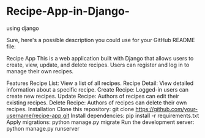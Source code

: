 # Recipe-App-in-Django-
using django

Sure, here's a possible description you could use for your GitHub README file:

Recipe App
This is a web application built with Django that allows users to create, view, update, and delete recipes. Users can register and log in to manage their own recipes.

Features
Recipe List: View a list of all recipes.
Recipe Detail: View detailed information about a specific recipe.
Create Recipe: Logged-in users can create new recipes.
Update Recipe: Authors of recipes can edit their existing recipes.
Delete Recipe: Authors of recipes can delete their own recipes.
Installation
Clone this repository: git clone https://github.com/your-username/recipe-app.git
Install dependencies: pip install -r requirements.txt
Apply migrations: python manage.py migrate
Run the development server: python manage.py runserver

